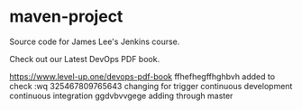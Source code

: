# maven-project
Source code for James Lee's Jenkins course.

Check out our Latest DevOps PDF book.

https://www.level-up.one/devops-pdf-book
ffhefhegffhghbvh added to check :wq
325467809765643
changing for trigger
continuous development
continuous integration
ggdvbvvgege
adding through master  
